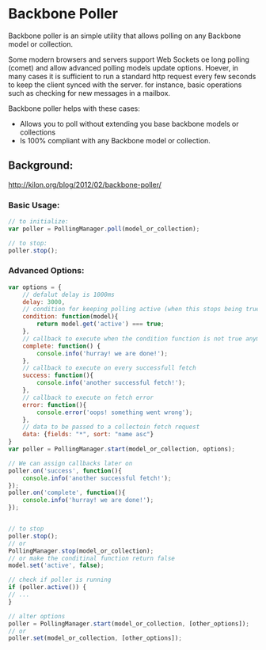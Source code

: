 # Backbone Poller
Backbone poller is an simple utility that allows polling on any Backbone model or collection.

Some modern browsers and servers support Web Sockets oe long polling (comet) and allow advanced polling models update options.
Hoever, in many cases it is sufficient to run a standard http request every few seconds to keep the client synced with the server.
for instance, basic operations such as checking for new messages in a mailbox.

Backbone poller helps with these cases:

- Allows you to poll without extending you base backbone models or collections
- Is 100% compliant with any Backbone model or collection.

## Background:
http://kilon.org/blog/2012/02/backbone-poller/

### Basic Usage:
``` javascript
// to initialize:
var poller = PollingManager.poll(model_or_collection);

// to stop:
poller.stop();

```

### Advanced Options:
``` javascript
var options = {
	// defalut delay is 1000ms
    delay: 3000, 
    // condition for keeping polling active (when this stops being true, polling will stop)
    condition: function(model){
        return model.get('active') === true;
    },
    // callback to execute when the condition function is not true anymore, or when calling stop()
    complete: function() { 
        console.info('hurray! we are done!'); 
    },
    // callback to execute on every successfull fetch
    success: function(){ 
        console.info('another successful fetch!'); 
    },
    // callback to execute on fetch error
    error: function(){ 
        console.error('oops! something went wrong'); 
    },
    // data to be passed to a collectoin fetch request
    data: {fields: "*", sort: "name asc"}
}
var poller = PollingManager.start(model_or_collection, options);

// We can assign callbacks later on
poller.on('success', function(){
    console.info('another successful fetch!'); 
});
poller.on('complete', function(){
    console.info('hurray! we are done!');
});


// to stop
poller.stop();
// or
PollingManager.stop(model_or_collection);
// or make the conditinal function return false
model.set('active', false);

// check if poller is running
if (poller.active()) {
// ...
}

// alter options
poller = PollingManager.start(model_or_collection, [other_options]);
// or
poller.set(model_or_collection, [other_options]);

```